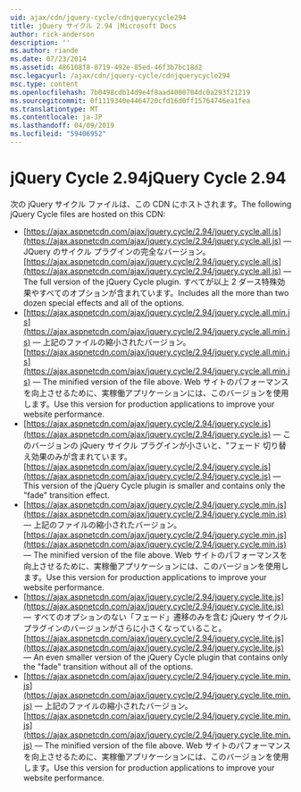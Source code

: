 ```yaml
---
uid: ajax/cdn/jquery-cycle/cdnjquerycycle294
title: jQuery サイクル 2.94 |Microsoft Docs
author: rick-anderson
description: ''
ms.author: riande
ms.date: 07/23/2014
ms.assetid: 486108f8-0719-492e-85ed-46f3b7bc18d2
msc.legacyurl: /ajax/cdn/jquery-cycle/cdnjquerycycle294
msc.type: content
ms.openlocfilehash: 7b0498cdb14d9e4f8aad4000704dc0a293f21219
ms.sourcegitcommit: 0f1119340e4464720cfd16d0ff15764746ea1fea
ms.translationtype: MT
ms.contentlocale: ja-JP
ms.lasthandoff: 04/09/2019
ms.locfileid: "59406952"
---
```

# <a name="jquery-cycle-294"></a><span data-ttu-id="8ff97-102">jQuery Cycle 2.94</span><span class="sxs-lookup"><span data-stu-id="8ff97-102">jQuery Cycle 2.94</span></span>

<span data-ttu-id="8ff97-103">次の jQuery サイクル ファイルは、この CDN にホストされます。</span><span class="sxs-lookup"><span data-stu-id="8ff97-103">The following jQuery Cycle files are hosted on this CDN:</span></span>

- <span data-ttu-id="8ff97-104">[https://ajax.aspnetcdn.com/ajax/jquery.cycle/2.94/jquery.cycle.all.js](https://ajax.aspnetcdn.com/ajax/jquery.cycle/2.94/jquery.cycle.all.js) &mdash; JQuery のサイクル プラグインの完全なバージョン。</span><span class="sxs-lookup"><span data-stu-id="8ff97-104">[https://ajax.aspnetcdn.com/ajax/jquery.cycle/2.94/jquery.cycle.all.js](https://ajax.aspnetcdn.com/ajax/jquery.cycle/2.94/jquery.cycle.all.js) &mdash; The full version of the jQuery Cycle plugin.</span></span> <span data-ttu-id="8ff97-105">すべてが以上 2 ダース特殊効果やすべてのオプションが含まれています。</span><span class="sxs-lookup"><span data-stu-id="8ff97-105">Includes all the more than two dozen special effects and all of the options.</span></span>
- <span data-ttu-id="8ff97-106">[https://ajax.aspnetcdn.com/ajax/jquery.cycle/2.94/jquery.cycle.all.min.js](https://ajax.aspnetcdn.com/ajax/jquery.cycle/2.94/jquery.cycle.all.min.js) &mdash; 上記のファイルの縮小されたバージョン。</span><span class="sxs-lookup"><span data-stu-id="8ff97-106">[https://ajax.aspnetcdn.com/ajax/jquery.cycle/2.94/jquery.cycle.all.min.js](https://ajax.aspnetcdn.com/ajax/jquery.cycle/2.94/jquery.cycle.all.min.js) &mdash; The minified version of the file above.</span></span> <span data-ttu-id="8ff97-107">Web サイトのパフォーマンスを向上させるために、実稼働アプリケーションには、このバージョンを使用します。</span><span class="sxs-lookup"><span data-stu-id="8ff97-107">Use this version for production applications to improve your website performance.</span></span>
- <span data-ttu-id="8ff97-108">[https://ajax.aspnetcdn.com/ajax/jquery.cycle/2.94/jquery.cycle.js](https://ajax.aspnetcdn.com/ajax/jquery.cycle/2.94/jquery.cycle.js) &mdash; このバージョンの jQuery サイクル プラグインが小さいと、"フェード 切り替え効果のみが含まれています。</span><span class="sxs-lookup"><span data-stu-id="8ff97-108">[https://ajax.aspnetcdn.com/ajax/jquery.cycle/2.94/jquery.cycle.js](https://ajax.aspnetcdn.com/ajax/jquery.cycle/2.94/jquery.cycle.js) &mdash; This version of the jQuery Cycle plugin is smaller and contains only the "fade" transition effect.</span></span>
- <span data-ttu-id="8ff97-109">[https://ajax.aspnetcdn.com/ajax/jquery.cycle/2.94/jquery.cycle.min.js](https://ajax.aspnetcdn.com/ajax/jquery.cycle/2.94/jquery.cycle.min.js) &mdash; 上記のファイルの縮小されたバージョン。</span><span class="sxs-lookup"><span data-stu-id="8ff97-109">[https://ajax.aspnetcdn.com/ajax/jquery.cycle/2.94/jquery.cycle.min.js](https://ajax.aspnetcdn.com/ajax/jquery.cycle/2.94/jquery.cycle.min.js) &mdash; The minified version of the file above.</span></span> <span data-ttu-id="8ff97-110">Web サイトのパフォーマンスを向上させるために、実稼働アプリケーションには、このバージョンを使用します。</span><span class="sxs-lookup"><span data-stu-id="8ff97-110">Use this version for production applications to improve your website performance.</span></span>
- <span data-ttu-id="8ff97-111">[https://ajax.aspnetcdn.com/ajax/jquery.cycle/2.94/jquery.cycle.lite.js](https://ajax.aspnetcdn.com/ajax/jquery.cycle/2.94/jquery.cycle.lite.js) &mdash; すべてのオプションのない「フェード」遷移のみを含む jQuery サイクル プラグインのバージョンがさらに小さくなっていること。</span><span class="sxs-lookup"><span data-stu-id="8ff97-111">[https://ajax.aspnetcdn.com/ajax/jquery.cycle/2.94/jquery.cycle.lite.js](https://ajax.aspnetcdn.com/ajax/jquery.cycle/2.94/jquery.cycle.lite.js) &mdash; An even smaller version of the jQuery Cycle plugin that contains only the "fade" transition without all of the options.</span></span>
- <span data-ttu-id="8ff97-112">[https://ajax.aspnetcdn.com/ajax/jquery.cycle/2.94/jquery.cycle.lite.min.js](https://ajax.aspnetcdn.com/ajax/jquery.cycle/2.94/jquery.cycle.lite.min.js) &mdash; 上記のファイルの縮小されたバージョン。</span><span class="sxs-lookup"><span data-stu-id="8ff97-112">[https://ajax.aspnetcdn.com/ajax/jquery.cycle/2.94/jquery.cycle.lite.min.js](https://ajax.aspnetcdn.com/ajax/jquery.cycle/2.94/jquery.cycle.lite.min.js) &mdash; The minified version of the file above.</span></span> <span data-ttu-id="8ff97-113">Web サイトのパフォーマンスを向上させるために、実稼働アプリケーションには、このバージョンを使用します。</span><span class="sxs-lookup"><span data-stu-id="8ff97-113">Use this version for production applications to improve your website performance.</span></span>
